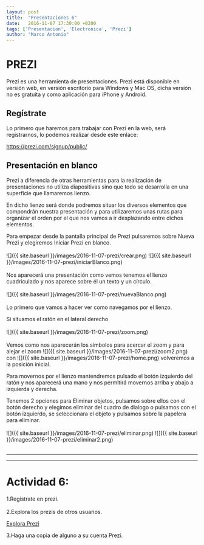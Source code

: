 ```yaml
---
layout: post
title:  "Presentaciones 6"
date:   2016-11-07 17:30:00 +0200
tags: ['Presentacion', 'Electronica', 'Prezi']
author: "Marco Antonio"
---
```


# PREZI

Prezi es una herramienta de presentaciones. Prezi está disponible en versión web, en versión escritorio para Windows y Mac OS, dicha versión no es gratuita y como aplicación para iPhone y Android.

## Regístrate

Lo primero que haremos para trabajar con Prezi en la web, será registrarnos, lo podemos realizar desde este enlace:

<a target="_blank" href="https://prezi.com/signup/public/">https://prezi.com/signup/public/</a>

## Presentación en blanco

Prezi a diferencia de otras herramientas para la realización de presentaciones no utiliza diapositivas sino que todo se desarrolla en una superficie que llamaremos lienzo. 

En dicho lienzo será donde podremos situar los diversos elementos que compondrán nuestra presentación y para utilizaremos unas rutas para organizar el orden por el que nos vamos a ir desplazando entre dichos elementos.

Para empezar desde la pantalla principal de Prezi pulsaremos sobre Nueva Prezi y elegiremos Iniciar Prezi en blanco.
<br> <br>
![]({{ site.baseurl }}/images/2016-11-07-prezi/crear.png)
![]({{ site.baseurl }}/images/2016-11-07-prezi/iniciarBlanco.png)
<br><br>
Nos aparecerá una presentación como vemos tenemos el lienzo cuadriculado y nos aparece sobre él un texto y un círculo.
<br> <br>
![]({{ site.baseurl }}/images/2016-11-07-prezi/nuevaBlanco.png)
<br><br>
Lo primero que vamos a hacer ver como navegamos por el lienzo. 

Si situamos el ratón en el lateral derecho
<br> <br>
![]({{ site.baseurl }}/images/2016-11-07-prezi/zoom.png)
<br><br>
Vemos como nos aparecerán los símbolos para acercar el zoom y para alejar el zoom ![]({{ site.baseurl }}/images/2016-11-07-prezi/zoom2.png) con ![]({{ site.baseurl }}/images/2016-11-07-prezi/home.png)  volveremos a la posición inicial.

Para movernos por el lienzo mantendremos pulsado el botón izquierdo del ratón y nos aparecerá una mano y nos permitirá movernos arriba y abajo a izquierda y derecha.

Tenemos 2 opciones para Eliminar objetos, pulsamos sobre ellos con el botón derecho y elegimos eliminar del cuadro de dialogo o pulsamos con el botón izquierdo, se seleccionara el objeto y pulsamos sobre la papelera para eliminar.
<br> <br>
![]({{ site.baseurl }}/images/2016-11-07-prezi/eliminar.png)
![]({{ site.baseurl }}/images/2016-11-07-prezi/eliminar2.png)
<br><br>

***
***

# Actividad 6:

1.Registrate en prezi. <br>    
2.Explora los prezis de otros usuarios.

<a target="_blank" href="https://prezi.com/explore/staff-picks/#">Explora Prezi</a>

3.Haga una copia de alguno a su cuenta Prezi.


